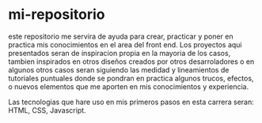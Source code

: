 # mi-repositorio

este repositorio me servira de ayuda para crear, practicar y poner en practica mis conocimientos en el area del front end. Los proyectos aqui presentados seran
de inspiracion propia en la mayoria de los casos, tambien inspirados en otros diseños creados por otros desarroladores o en algunos otros casos seran siguiendo
las medidad y lineamientos de tutoriales puntuales donde se pondran en practica algunos trucos, efectos, o nuevos elementos que me aporten en mis conocimientos y
experiencia. 

Las tecnologias que hare uso en mis primeros pasos en esta carrera seran: HTML, CSS, Javascript.
